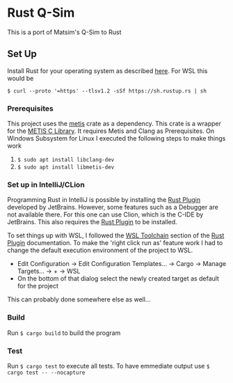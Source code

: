 # Rust Q-Sim

This is a port of Matsim's Q-Sim to Rust

## Set Up

Install Rust for your operating system as described [here](https://www.rust-lang.org/tools/install). For WSL this would
be

```
$ curl --proto '=https' --tlsv1.2 -sSf https://sh.rustup.rs | sh
```

### Prerequisites

This project uses the [metis](https://crates.io/crates/metis) crate as a dependency.
This crate is a wrapper for the [METIS C Library](https://github.com/KarypisLab/METIS).
It requires Metis and Clang as Prerequisites. On Windows Subsystem for Linux I executed the following steps to make
things work

1. `$ sudo apt install libclang-dev`
2. `$ sudo apt install libmetis-dev`

### Set up in IntelliJ/CLion
Programming Rust in IntelliJ is possible by installing the [Rust Plugin](https://plugins.jetbrains.com/plugin/8182-rust/docs) developed by JetBrains. However, some features
such as a Debugger are not available there. For this one can use Clion, which is the C-IDE by JetBrains. This also
requires the [Rust Plugin](https://plugins.jetbrains.com/plugin/8182-rust/docs) to be installed. 

To set things up with WSL, I followed the [WSL Toolchain](https://plugins.jetbrains.com/plugin/8182-rust/docs/rust-project-settings.html#wsl-toolchain)
section of the [Rust Plugin](https://plugins.jetbrains.com/plugin/8182-rust/docs) documentation. To make the 'right click run as' 
feature work I had to change the default execution environment of the project to WSL. 

- Edit Configuration -> Edit Configuration Templates... ->
Cargo -> Manage Targets... -> + -> WSL
- On the bottom of that dialog select the newly created target as default for the project

This can probably done somewhere else as well...


### Build

Run `$ cargo build` to build the program

### Test

Run `$ cargo test` to execute all tests. To have emmediate output use `$ cargo test -- --nocapture`
